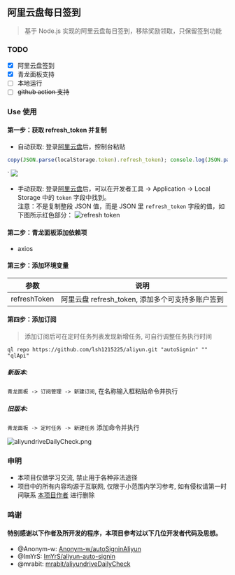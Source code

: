 ## 阿里云盘每日签到

> 基于 Node.js 实现的阿里云盘每日签到，移除奖励领取，只保留签到功能

### TODO

- [x] 阿里云盘签到
- [x] 青龙面板支持
- [ ] 本地运行
- [ ] ~~github action 支持~~

### Use 使用

#### 第一步：获取 refresh_token 并复制

- 自动获取: 登录[阿里云盘](https://www.aliyundrive.com/drive/)后，控制台粘贴
```javascript
copy(JSON.parse(localStorage.token).refresh_token); console.log(JSON.parse(localStorage.token).refresh_token);
```
`
  ![](./assets/refresh_token_1.png)

- 手动获取: 登录[阿里云盘](https://www.aliyundrive.com/drive/)后，可以在开发者工具 ->
  Application -> Local Storage 中的 `token` 字段中找到。  
  注意：不是复制整段 JSON 值，而是 JSON 里 `refresh_token` 字段的值，如下图所示红色部分：
  ![refresh token](./assets/refresh_token_2.png)

#### 第二步：青龙面板添加依赖项

- axios

#### 第三步：添加环境变量



| 参数          | 说明                                             |
| ------------- | ----------------------------------------------- |
| refreshToken  | 阿里云盘 refresh_token, 添加多个可支持多账户签到 |


#### 第四步：添加订阅

> 添加订阅后可在定时任务列表发现新增任务, 可自行调整任务执行时间
```shell
ql repo https://github.com/lsh1215225/aliyun.git "autoSignin" "" "qlApi"
```

##### 新版本:

`青龙面板 -> 订阅管理 -> 新建订阅`, 在名称输入框粘贴命令并执行

##### 旧版本:

`青龙面板 -> 定时任务 -> 新建任务` 添加命令并执行

![aliyundriveDailyCheck.png](./assets/aliyundriveDailyCheck.png)

### 申明

- 本项目仅做学习交流, 禁止用于各种非法途径
- 项目中的所有内容均源于互联网, 仅限于小范围内学习参考, 如有侵权请第一时间联系 [本项目作者](https://github.com/lsh1215225) 进行删除

### 鸣谢

#### 特别感谢以下作者及所开发的程序，本项目参考过以下几位开发者代码及思想。

- @Anonym-w: [Anonym-w/autoSigninAliyun](https://github.com/Anonym-w/autoSigninAliyun)
- @ImYrS: [ImYrS/aliyun-auto-signin](https://github.com/ImYrS/aliyun-auto-signin)
- @mrabit: [mrabit/aliyundriveDailyCheck](https://github.com/mrabit/aliyundriveDailyCheck/tree/master)
